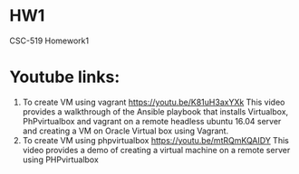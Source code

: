 # HW1
CSC-519 Homework1
# Youtube links:
1. To create VM using vagrant https://youtu.be/K81uH3axYXk
    This video provides a walkthrough of the Ansible playbook that installs Virtualbox, PhPvirtualbox and vagrant on a remote headless ubuntu 16.04 server and creating a VM on Oracle Virtual box using Vagrant.
2. To create VM using phpvirtualbox https://youtu.be/mtRQmKQAIDY
  This video provides a demo of creating a virtual machine on a remote server using PHPvirtualbox
